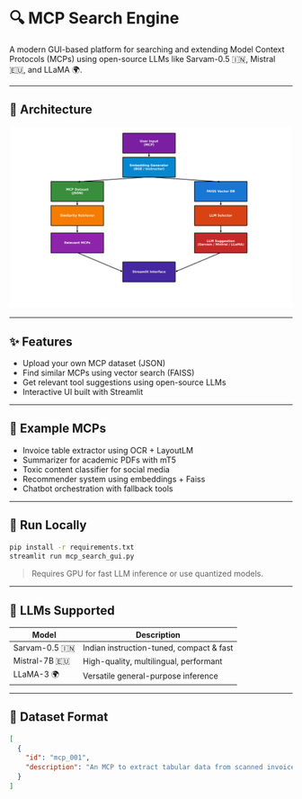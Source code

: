 # 🔍 MCP Search Engine

A modern GUI-based platform for searching and extending Model Context Protocols (MCPs) using open-source LLMs like Sarvam-0.5 🇮🇳, Mistral 🇪🇺, and LLaMA 🌍.

---

## 📌 Architecture

![MCP Schema](mcp_schema_diagram_final.png)

---

## ✨ Features
- Upload your own MCP dataset (JSON)
- Find similar MCPs using vector search (FAISS)
- Get relevant tool suggestions using open-source LLMs
- Interactive UI built with Streamlit

---

## 💬 Example MCPs
- Invoice table extractor using OCR + LayoutLM
- Summarizer for academic PDFs with mT5
- Toxic content classifier for social media
- Recommender system using embeddings + Faiss
- Chatbot orchestration with fallback tools

---

## 🚀 Run Locally

```bash
pip install -r requirements.txt
streamlit run mcp_search_gui.py
```

> Requires GPU for fast LLM inference or use quantized models.

---

## 🧠 LLMs Supported

| Model            | Description                                    |
|------------------|------------------------------------------------|
| Sarvam-0.5 🇮🇳    | Indian instruction-tuned, compact & fast       |
| Mistral-7B 🇪🇺    | High-quality, multilingual, performant         |
| LLaMA-3 🌍       | Versatile general-purpose inference            |

---

## 📁 Dataset Format

```json
[
  {
    "id": "mcp_001",
    "description": "An MCP to extract tabular data from scanned invoices..."
  }
]
```
